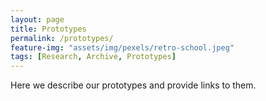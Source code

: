 ```yaml
---
layout: page
title: Prototypes
permalink: /prototypes/
feature-img: "assets/img/pexels/retro-school.jpeg"
tags: [Research, Archive, Prototypes]
---
```


Here we describe our prototypes and provide links to them. 